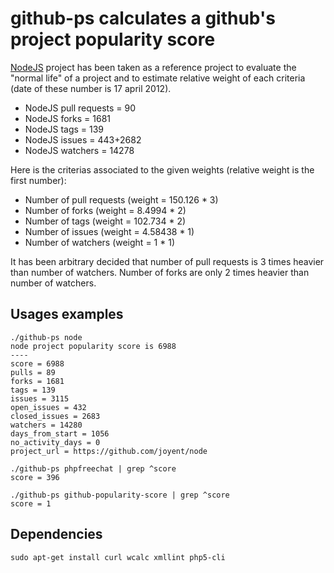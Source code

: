 # github-ps calculates a github's project popularity score

[NodeJS](https://github.com/joyent/node) project has been taken as a reference project to evaluate the "normal life" of a project and to estimate relative weight of each criteria (date of these number is 17 april 2012).
  
  - NodeJS pull requests  = 90
  - NodeJS forks = 1681
  - NodeJS tags = 139
  - NodeJS issues = 443+2682
  - NodeJS watchers = 14278
  
Here is the criterias associated to the given weights (relative weight is the first number):

  - Number of pull requests (weight = 150.126 * 3)
  - Number of forks         (weight = 8.4994 * 2)
  - Number of tags          (weight = 102.734 * 2)
  - Number of issues        (weight = 4.58438 * 1)
  - Number of watchers      (weight = 1 * 1)

It has been arbitrary decided that number of pull requests is 3 times heavier than number of watchers. Number of forks are only 2 times heavier than number of watchers.

## Usages examples

    ./github-ps node
    node project popularity score is 6988
    ----
    score = 6988
    pulls = 89
    forks = 1681
    tags = 139
    issues = 3115
    open_issues = 432
    closed_issues = 2683
    watchers = 14280
    days_from_start = 1056
    no_activity_days = 0
    project_url = https://github.com/joyent/node

    ./github-ps phpfreechat | grep ^score
    score = 396

    ./github-ps github-popularity-score | grep ^score
    score = 1

## Dependencies

    sudo apt-get install curl wcalc xmllint php5-cli
